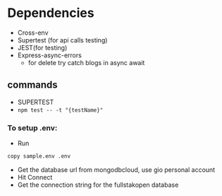 # Dependencies
- Cross-env
- Supertest (for api calls testing)
- JEST(for testing)
- Express-async-errors
    - for delete try catch blogs in async await 
## commands
- SUPERTEST
- ``` npm test -- -t "{testName}"  ```

### To setup .env: 

- Run

```sh
copy sample.env .env
```
- Get the database url from mongodbcloud, use gio personal account
- Hit Connect
- Get the connection string for the fullstakopen database 
